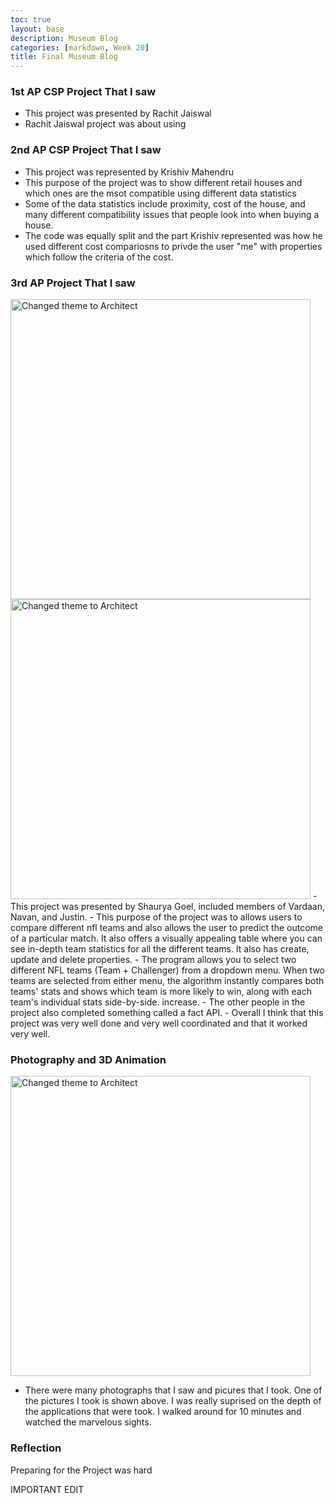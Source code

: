 ```yaml
---
toc: true
layout: base
description: Museum Blog
categories: [markdown, Week 20]
title: Final Museum Blog
---
```


### 1st AP CSP Project That I saw
- This project was presented by Rachit Jaiswal
- Rachit Jaiswal project was about using 


### 2nd AP CSP Project That I saw
- This project was represented by Krishiv Mahendru
- This purpose of the project was to show different retail houses and which ones are the msot compatible using different data statistics
- Some of the data statistics include proximity, cost of the house, and many different compatibility issues that people look into when buying a house.
- The code was equally split and the part Krishiv represented was how he used different cost compariosns to privde the user "me" with properties which follow the criteria of the cost.


### 3rd AP Project That I saw
<img src='{{ "images/shauryapic1.PNG" | relative_url }}' width='480' alt='Changed theme to Architect'>
<img src='{{ "images/shauryapic2.PNG" | relative_url }}' width='480' alt='Changed theme to Architect'>
- This project was presented by Shaurya Goel, included members of Vardaan, Navan, and Justin.
- This purpose of the project was to allows users to compare different nfl teams and also allows the user to predict the outcome of a particular match. It also offers a visually appealing table where you can see in-depth team statistics for all the different teams. It also has create, update and delete properties.
- The program allows you to select two different NFL teams (Team + Challenger) from a dropdown menu. When two teams are selected from either menu, the algorithm instantly compares both teams' stats and shows which team is more likely to win, along with each team's individual stats side-by-side. increase.
- The other people in the project also completed something called a fact API.
- Overall I think that this project was very well done and very well coordinated and that it worked very well. 

### Photography and 3D Animation
<img src='{{ "/images/photoptri2pic1.PNG" | relative_url }}' width='480' alt='Changed theme to Architect'>

- There were many photographs that I saw and picures that I took. One of the pictures I took is shown above. I was really suprised on the depth of the applications that were took. I walked around for 10 minutes and watched the marvelous sights.


### Reflection
Preparing for the Project was hard


IMPORTANT EDIT
